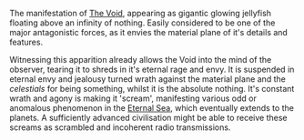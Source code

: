 ---
---

The manifestation of [The Void](..\..\Realms\Planes\Dark%20Domain\The%20Void.md), appearing as gigantic glowing jellyfish floating above an infinity of nothing.
Easily considered to be one of the major antagonistic forces, as it envies the material plane of it's details and features. 

Witnessing this apparition already allows the Void into the mind of the observer, tearing it to shreds in it's eternal rage and envy. 
It is suspended in eternal envy and jealousy turned wrath against the material plane and the *celestials* for being something, whilst it is the absolute nothing. 
It's constant wrath and agony is making it 'scream', manifesting various odd or anomalous phenomenon in the [Eternal Sea](..\..\Realms\Planes\Dark%20Domain\Eternal%20Sea.md), which eventually extends to the planets. A sufficiently advanced civilisation might be able to receive these screams as scrambled and incoherent radio transmissions. 

